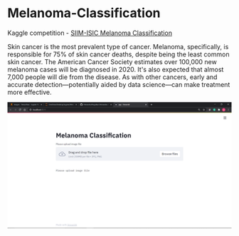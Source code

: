 # Melanoma-Classification


Kaggle competition - [SIIM-ISIC Melanoma Classification](https://www.kaggle.com/c/siim-isic-melanoma-classification/overview)

Skin cancer is the most prevalent type of cancer. Melanoma, specifically, is responsible for 75% of skin cancer deaths, despite being the least common skin cancer. The American Cancer Society estimates over 100,000 new melanoma cases will be diagnosed in 2020. It's also expected that almost 7,000 people will die from the disease. As with other cancers, early and accurate detection—potentially aided by data science—can make treatment more effective.

![Frontend](https://github.com/HimanshuPingulkar/Melanoma-Classification/blob/main/Project%20Screenshots/Screenshot%20(18).png?raw=true)
